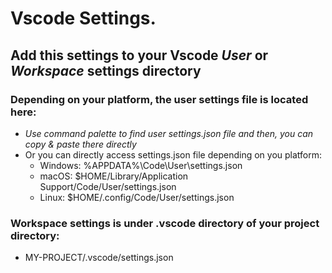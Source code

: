 # Vscode Settings.
## Add this settings to your Vscode *User* or *Workspace* settings directory
### Depending on your platform, the user settings file is located here:
- *Use command palette to find user settings.json file and then, you can copy & paste there directly*
- Or you can directly access settings.json file depending on you platform:
  - Windows: %APPDATA%\Code\User\settings.json
  - macOS: $HOME/Library/Application Support/Code/User/settings.json
  - Linux: $HOME/.config/Code/User/settings.json
### Workspace settings is under .vscode directory of your project directory:
 - MY-PROJECT/.vscode/settings.json
